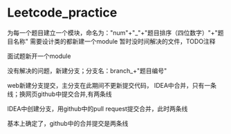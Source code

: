 # Leetcode_practice

为每一个题目建立一个模块，命名为："num"+"_"+"题目排序（四位数字）"+"题目名称"
需要设计类的都新建一个module
暂时没时间解决的文件，TODO注释

面试题新开一个module


没有解决的问题，新建分支；分支名：branch_+"题目编号"

web新建分支提交，主分支在此期间不更新提交代码，
IDEA中合并，只有一条线；换网页github中提交合并,有两条线

IDEA中创建分支，用github中的pull request提交合并，此时两条线

基本上确定了，github中的合并提交是两条线
